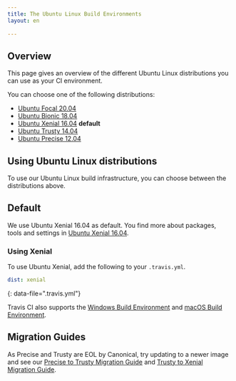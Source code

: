 ```yaml
---
title: The Ubuntu Linux Build Environments
layout: en
 
---
```


## Overview

This page gives an overview of the different Ubuntu Linux distributions you can use as your CI environment.

You can choose one of the following distributions:
* [Ubuntu Focal 20.04](/user/reference/focal/)
* [Ubuntu Bionic 18.04](/user/reference/bionic/)
* [Ubuntu Xenial 16.04](/user/reference/xenial/) **default**
* [Ubuntu Trusty 14.04](/user/reference/trusty/) 
* [Ubuntu Precise 12.04](/user/reference/precise/)

## Using Ubuntu Linux distributions

To use our Ubuntu Linux build infrastructure, you can choose between the distributions above.

## Default 

We use Ubuntu Xenial 16.04 as default. You find more about packages, tools and settings in [Ubuntu Xenial 16.04](/user/reference/xenial/).

### Using Xenial

To use Ubuntu Xenial, add the following to your `.travis.yml`.

```yaml
dist: xenial
```
{: data-file=".travis.yml"}

Travis CI also supports the [Windows Build Environment](/user/reference/windows/) and [macOS Build Environment](/user/reference/osx/).

## Migration Guides

As Precise and Trusty are EOL by Canonical, try updating to a newer image and see our [Precise to Trusty Migration Guide](/user/precise-to-trusty-migration-guide) and [Trusty to Xenial Migration Guide](/user/trusty-to-xenial-migration-guide).
